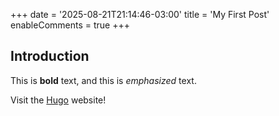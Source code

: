 +++
date = '2025-08-21T21:14:46-03:00'
title = 'My First Post'
enableComments = true
+++

## Introduction

This is **bold** text, and this is _emphasized_ text.

Visit the [Hugo](https://gohugo.io) website!
